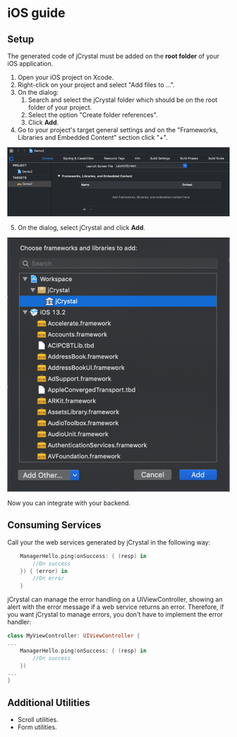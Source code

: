 # iOS guide

## Setup

The generated code of jCrystal must be added on the **root folder** of your iOS application.

1. Open your iOS project on Xcode.
2. Right-click on your project and select "Add files to <Your Project Name>...".
3. On the dialog:
	1. Search and select the jCrystal folder which should be on the root folder of your project. 
	2. Select the option "Create folder references".
	3. Click **Add**.
4. Go to your project's target general settings and on the "Frameworks, Libraries and Embedded Content" section click "+".

<img src="../../images/ios_frameworks.png" alt="Frameworks">

5. On the dialog, select jCrystal and click **Add**. 

<img src="../../images/ios_jcrystal.png" alt="Add dialog">

Now you can integrate with your backend. 

## Consuming Services
Call your the web services generated by jCrystal in the following way:

```swift
    ManagerHello.ping(onSuccess: { (resp) in
        //On success
    }) { (error) in
        //On error
    }
```

jCrystal can manage the error handling on a UIViewController, showing an alert with the error message if a web service returns an error. Therefore, if you want jCrystal to manage errors, you don't have to implement the error handler:


```swift
class MyViewController: UIViewController {
...
    ManagerHello.ping(onSuccess: { (resp) in
        //On success
    })
...
}
```

## Additional Utilities

- Scroll utilities.
- Form utilities.